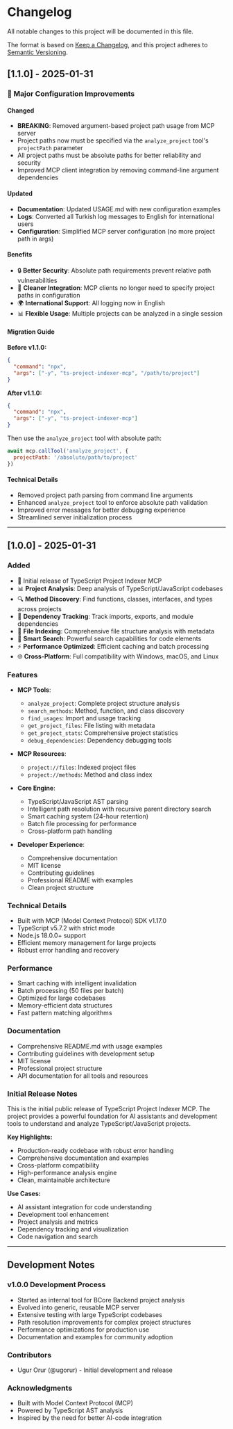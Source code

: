 # Changelog

All notable changes to this project will be documented in this file.

The format is based on [Keep a Changelog](https://keepachangelog.com/en/1.0.0/),
and this project adheres to [Semantic Versioning](https://semver.org/spec/v2.0.0.html).

## [1.1.0] - 2025-01-31

### 🚀 Major Configuration Improvements

#### Changed
- **BREAKING**: Removed argument-based project path usage from MCP server
- Project paths now must be specified via the `analyze_project` tool's `projectPath` parameter
- All project paths must be absolute paths for better reliability and security
- Improved MCP client integration by removing command-line argument dependencies

#### Updated
- **Documentation**: Updated USAGE.md with new configuration examples
- **Logs**: Converted all Turkish log messages to English for international users
- **Configuration**: Simplified MCP server configuration (no more project path in args)

#### Benefits
- 🔒 **Better Security**: Absolute path requirements prevent relative path vulnerabilities
- 🔧 **Cleaner Integration**: MCP clients no longer need to specify project paths in configuration
- 🌍 **International Support**: All logging now in English
- 📊 **Flexible Usage**: Multiple projects can be analyzed in a single session

#### Migration Guide
**Before v1.1.0:**
```json
{
  "command": "npx",
  "args": ["-y", "ts-project-indexer-mcp", "/path/to/project"]
}
```

**After v1.1.0:**
```json
{
  "command": "npx", 
  "args": ["-y", "ts-project-indexer-mcp"]
}
```

Then use the `analyze_project` tool with absolute path:
```javascript
await mcp.callTool('analyze_project', {
  projectPath: '/absolute/path/to/project'
})
```

#### Technical Details
- Removed project path parsing from command line arguments
- Enhanced `analyze_project` tool to enforce absolute path validation
- Improved error messages for better debugging experience
- Streamlined server initialization process

---

## [1.0.0] - 2025-01-31

### Added
- 🚀 Initial release of TypeScript Project Indexer MCP
- 📊 **Project Analysis**: Deep analysis of TypeScript/JavaScript codebases
- 🔍 **Method Discovery**: Find functions, classes, interfaces, and types across projects
- 🔗 **Dependency Tracking**: Track imports, exports, and module dependencies
- 📁 **File Indexing**: Comprehensive file structure analysis with metadata
- 🔎 **Smart Search**: Powerful search capabilities for code elements
- ⚡ **Performance Optimized**: Efficient caching and batch processing
- 🌐 **Cross-Platform**: Full compatibility with Windows, macOS, and Linux

### Features
- **MCP Tools**:
  - `analyze_project`: Complete project structure analysis
  - `search_methods`: Method, function, and class discovery
  - `find_usages`: Import and usage tracking
  - `get_project_files`: File listing with metadata
  - `get_project_stats`: Comprehensive project statistics
  - `debug_dependencies`: Dependency debugging tools

- **MCP Resources**:
  - `project://files`: Indexed project files
  - `project://methods`: Method and class index

- **Core Engine**:
  - TypeScript/JavaScript AST parsing
  - Intelligent path resolution with recursive parent directory search
  - Smart caching system (24-hour retention)
  - Batch file processing for performance
  - Cross-platform path handling

- **Developer Experience**:
  - Comprehensive documentation
  - MIT license
  - Contributing guidelines
  - Professional README with examples
  - Clean project structure

### Technical Details
- Built with MCP (Model Context Protocol) SDK v1.17.0
- TypeScript v5.7.2 with strict mode
- Node.js 18.0.0+ support
- Efficient memory management for large projects
- Robust error handling and recovery

### Performance
- Smart caching with intelligent invalidation
- Batch processing (50 files per batch)
- Optimized for large codebases
- Memory-efficient data structures
- Fast pattern matching algorithms

### Documentation
- Comprehensive README.md with usage examples
- Contributing guidelines with development setup
- MIT license
- Professional project structure
- API documentation for all tools and resources

### Initial Release Notes
This is the initial public release of TypeScript Project Indexer MCP. The project provides a powerful foundation for AI assistants and development tools to understand and analyze TypeScript/JavaScript projects.

**Key Highlights:**
- Production-ready codebase with robust error handling
- Comprehensive documentation and examples
- Cross-platform compatibility
- High-performance analysis engine
- Clean, maintainable architecture

**Use Cases:**
- AI assistant integration for code understanding
- Development tool enhancement
- Project analysis and metrics
- Dependency tracking and visualization
- Code navigation and search

---

## Development Notes

### v1.0.0 Development Process
- Started as internal tool for BCore Backend project analysis
- Evolved into generic, reusable MCP server
- Extensive testing with large TypeScript codebases
- Path resolution improvements for complex project structures
- Performance optimizations for production use
- Documentation and examples for community adoption

### Contributors
- Ugur Orur (@ugorur) - Initial development and release

### Acknowledgments
- Built with Model Context Protocol (MCP)
- Powered by TypeScript AST analysis
- Inspired by the need for better AI-code integration
